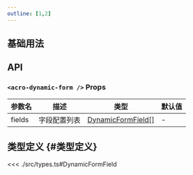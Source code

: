 ```yaml
---
outline: [1,2]
---
```


## 基础用法

## API

### `<acro-dynamic-form />` Props

| 参数名 | 描述 | 类型 | 默认值 |
| --- | --- | --- | --- |
| fields | 字段配置列表 | [DynamicFormField[]](#类型定义) | - |

## 类型定义 {#类型定义}

<<< ./src/types.ts#DynamicFormField
